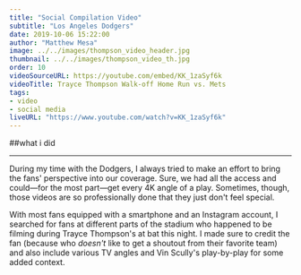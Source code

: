 ```yaml
---
title: "Social Compilation Video"
subtitle: "Los Angeles Dodgers"
date: 2019-10-06 15:22:00
author: "Matthew Mesa"
image: ../../images/thompson_video_header.jpg
thumbnail: ../../images/thompson_video_th.jpg
order: 10
videoSourceURL: https://youtube.com/embed/KK_1zaSyf6k
videoTitle: Trayce Thompson Walk-off Home Run vs. Mets
tags:
- video
- social media
liveURL: "https://www.youtube.com/watch?v=KK_1zaSyf6k"
---
```


##what i did

***

During my time with the Dodgers, I always tried to make an effort to bring the fans' perspective into our coverage. Sure, we had all the access and could—for the most part—get every 4K angle of a play. Sometimes, though, those videos are so professionally done that they just don't feel special.

With most fans equipped with a smartphone and an Instagram account, I searched for fans at different parts of the stadium who happened to be filming during Trayce Thompson's at bat this night. I made sure to credit the fan (because who *doesn't* like to get a shoutout from their favorite team) and also include various TV angles and Vin Scully's play-by-play for some added context.

